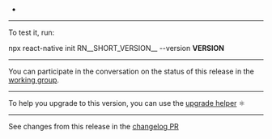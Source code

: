 <!-- Template for pre-release GitHub release -->

<!-- TODO Post about this release to https://github.com/reactwg/react-native-releases/discussions) -->

- <!-- TODO List out notable picks for this patch -->

---

To test it, run:

npx react-native init RN__SHORT_VERSION__ --version __VERSION__

---

You can participate in the conversation on the status of this release in the [working group](https://github.com/reactwg/react-native-releases/discussions).

---

To help you upgrade to this version, you can use the [upgrade helper](https://react-native-community.github.io/upgrade-helper/) ⚛️

---

See changes from this release in the [changelog PR](https://github.com/facebook/react-native/labels/%F0%9F%93%9D%20Changelog)
